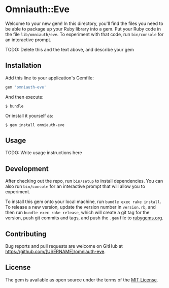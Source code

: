 # Omniauth::Eve

Welcome to your new gem! In this directory, you'll find the files you need to be able to package up your Ruby library into a gem. Put your Ruby code in the file `lib/omniauth/eve`. To experiment with that code, run `bin/console` for an interactive prompt.

TODO: Delete this and the text above, and describe your gem

## Installation

Add this line to your application's Gemfile:

```ruby
gem 'omniauth-eve'
```

And then execute:

    $ bundle

Or install it yourself as:

    $ gem install omniauth-eve

## Usage

TODO: Write usage instructions here

## Development

After checking out the repo, run `bin/setup` to install dependencies. You can also run `bin/console` for an interactive prompt that will allow you to experiment.

To install this gem onto your local machine, run `bundle exec rake install`. To release a new version, update the version number in `version.rb`, and then run `bundle exec rake release`, which will create a git tag for the version, push git commits and tags, and push the `.gem` file to [rubygems.org](https://rubygems.org).

## Contributing

Bug reports and pull requests are welcome on GitHub at https://github.com/[USERNAME]/omniauth-eve.

## License

The gem is available as open source under the terms of the [MIT License](http://opensource.org/licenses/MIT).
